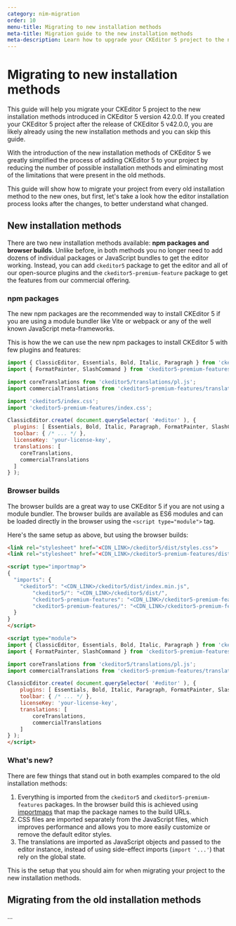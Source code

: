```yaml
---
category: nim-migration
order: 10
menu-title: Migrating to new installation methods
meta-title: Migration guide to the new installation methods
meta-description: Learn how to upgrade your CKEditor 5 project to the new installation methods.
---
```


# Migrating to new installation methods

<info-box hint>
This guide will help you migrate your CKEditor 5 project to the new installation methods introduced in CKEditor 5 version 42.0.0. If you created your CKEditor 5 project after the release of CKEditor 5 v42.0.0, you are likely already using the new installation methods and you can skip this guide.
</info-box>

With the introduction of the new installation methods of CKEditor 5 we greatly simplified the process of adding CKEditor 5 to your project by reducing the number of possible installation methods and eliminating most of the limitations that were present in the old methods.

This guide will show how to migrate your project from every old installation method to the new ones, but first, let's take a look how the editor installation process looks after the changes, to better understand what changed.

## New installation methods

There are two new installation methods available: **npm packages and browser builds**. Unlike before, in both methods you no longer need to add dozens of individual packages or JavaScript bundles to get the editor working. Instead, you can add `ckeditor5` package to get the editor and all of our open-source plugins and the `ckeditor5-premium-feature` package to get the features from our commercial offering.

### npm packages

The new npm packages are the recommended way to install CKEditor 5 if you are using a module bundler like Vite or webpack or any of the well known JavaScript meta-frameworks.

This is how the we can use the new npm packages to install CKEditor 5 with few plugins and features:

```js
import { ClassicEditor, Essentials, Bold, Italic, Paragraph } from 'ckeditor5';
import { FormatPainter, SlashCommand } from 'ckeditor5-premium-features';

import coreTranslations from 'ckeditor5/translations/pl.js';
import commercialTranslations from 'ckeditor5-premium-features/translations/pl.js';

import 'ckeditor5/index.css';
import 'ckeditor5-premium-features/index.css';

ClassicEditor.create( document.querySelector( '#editor' ), {
  plugins: [ Essentials, Bold, Italic, Paragraph, FormatPainter, SlashCommand ],
  toolbar: { /* ... */ },
  licenseKey: 'your-license-key',
  translations: [
    coreTranslations,
    commercialTranslations
  ]
} );
```

### Browser builds

The browser builds are a great way to use CKEditor 5 if you are not using a module bundler. The browser builds are available as ES6 modules and can be loaded directly in the browser using the `<script type="module">` tag.

Here's the same setup as above, but using the browser builds:

```html
<link rel="stylesheet" href="<CDN_LINK>/ckeditor5/dist/styles.css">
<link rel="stylesheet" href="<CDN_LINK>/ckeditor5-premium-features/dist/styles.css">

<script type="importmap">
{
  "imports": {
    "ckeditor5": "<CDN_LINK>/ckeditor5/dist/index.min.js",
		"ckeditor5/": "<CDN_LINK>/ckeditor5/dist/",
		"ckeditor5-premium-features": "<CDN_LINK>/ckeditor5-premium-features/dist/browser/index.js",
		"ckeditor5-premium-features/": "<CDN_LINK>/ckeditor5-premium-features/dist/"
  }
}
</script>

<script type="module">
import { ClassicEditor, Essentials, Bold, Italic, Paragraph } from 'ckeditor5';
import { FormatPainter, SlashCommand } from 'ckeditor5-premium-features';

import coreTranslations from 'ckeditor5/translations/pl.js';
import commercialTranslations from 'ckeditor5-premium-features/translations/pl.js';

ClassicEditor.create( document.querySelector( '#editor' ), {
	plugins: [ Essentials, Bold, Italic, Paragraph, FormatPainter, SlashCommand ],
	toolbar: { /* ... */ },
	licenseKey: 'your-license-key',
	translations: [
		coreTranslations,
		commercialTranslations
	]
} );
</script>
```

### What's new?

There are few things that stand out in both examples compared to the old installation methods:

1. Everything is imported from the `ckeditor5` and `ckeditor5-premium-features` packages. In the browser build this is achieved using [importmaps](https://developer.mozilla.org/en-US/docs/Web/HTML/Element/script/type/importmap) that map the package names to the build URLs.
2. CSS files are imported separately from the JavaScript files, which improves performance and allows you to more easily customize or remove the default editor styles.
3. The translations are imported as JavaScript objects and passed to the editor instance, instead of using side-effect imports (`import '...'`) that rely on the global state.

This is the setup that you should aim for when migrating your project to the new installation methods.

## Migrating from the old installation methods

...
